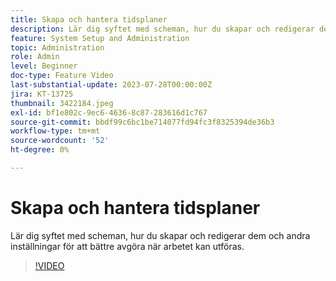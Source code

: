 ```yaml
---
title: Skapa och hantera tidsplaner
description: Lär dig syftet med scheman, hur du skapar och redigerar dem och andra inställningar för att bättre avgöra när arbetet kan utföras.
feature: System Setup and Administration
topic: Administration
role: Admin
level: Beginner
doc-type: Feature Video
last-substantial-update: 2023-07-28T00:00:00Z
jira: KT-13725
thumbnail: 3422184.jpeg
exl-id: bf1e802c-9ec6-4636-8c87-283616d1c767
source-git-commit: bbdf99c6bc1be714077fd94fc3f8325394de36b3
workflow-type: tm+mt
source-wordcount: '52'
ht-degree: 0%

---
```


# Skapa och hantera tidsplaner

Lär dig syftet med scheman, hur du skapar och redigerar dem och andra inställningar för att bättre avgöra när arbetet kan utföras.

>[!VIDEO](https://video.tv.adobe.com/v/3422184/?quality=12&learn=on&enablevpops=1)

